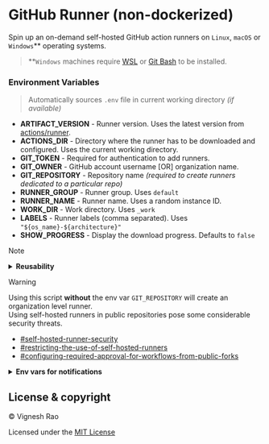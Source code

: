 # GitHub Runner (non-dockerized)
Spin up an on-demand self-hosted GitHub action runners on `Linux`, `macOS` or `Windows`** operating systems.

> **`Windows` machines require [WSL] or [Git Bash] to be installed.

### Environment Variables

> Automatically sources `.env` file in current working directory _(if available)_

- **ARTIFACT_VERSION** - Runner version. Uses the latest version from [actions/runner].
- **ACTIONS_DIR** - Directory where the runner has to be downloaded and configured. Uses the current working directory.
- **GIT_TOKEN** - Required for authentication to add runners.
- **GIT_OWNER** - GitHub account username [OR] organization name.
- **GIT_REPOSITORY** - Repository name _(required to create runners dedicated to a particular repo)_
- **RUNNER_GROUP** - Runner group. Uses `default`
- **RUNNER_NAME** - Runner name. Uses a random instance ID.
- **WORK_DIR** - Work directory. Uses `_work`
- **LABELS** - Runner labels (comma separated). Uses `"${os_name}-${architecture}"`
- **SHOW_PROGRESS** - Display the download progress. Defaults to `false`

> [!NOTE]
> 
> <details>
> <summary><strong>Reusability</strong></summary>
>
> Following files/directories are created (commonly across `macOS`, `Linux` and `Windows` runners)
> only when the runner has been configured 
> - `_work`
> - `_diag`
> - `.runner`
> - `.credentials`
> - `.credentials_rsaparams`
>
> So, a simple check on one or more of these files' presence should confirm if the runner has been configured already
>
> **Note:** Warnings like the ones below are common, and GitHub typically reconnects the runner automatically.
> ```text
> A session for this runner already exists.
> ```
> ```
> Runner connect error: The actions runner i-058175xh7908r2u46 already has an active session.. Retrying until reconnected.
> ```
> </details>

> [!WARNING]
> 
> Using this script **without** the env var `GIT_REPOSITORY` will create an organization level runner.<br>
> Using self-hosted runners in public repositories pose some considerable security threats.
> - [#self-hosted-runner-security]
> - [#restricting-the-use-of-self-hosted-runners]
> - [#configuring-required-approval-for-workflows-from-public-forks]

<details>
<summary><strong>Env vars for notifications</strong></summary>

> This project supports [ntfy] and [telegram bot] for startup/shutdown notifications.

**NTFY**

Choose ntfy setup instructions with [basic][ntfy-setup-basic] **OR** [authentication][ntfy-setup-auth] abilities

- **NTFY_URL** - Ntfy endpoint for notifications.
- **NTFY_TOPIC** - Topic to which the notifications have to be sent.
- **NTFY_USERNAME** - Ntfy username for authentication _(if topic is protected)_
- **NTFY_PASSWORD** - Ntfy password for authentication _(if topic is protected)_

**Telegram**

Steps for telegram bot configuration

1. Use [BotFather] to create a telegram bot token
2. Send a test message to the Telegram bot you created
3. Use the URL https://api.telegram.org/bot{token}/getUpdates to get the Chat ID
   - You can also use Thread ID to send notifications to a particular thread within a group

```shell
export TELEGRAM_BOT_TOKEN="your-bot-token"
export CHAT_ID=$(curl -s "https://api.telegram.org/bot${TELEGRAM_BOT_TOKEN}/getUpdates" | jq -r '.result[0].message.chat.id')
```

- **TELEGRAM_BOT_TOKEN** - Telegram Bot token
- **TELEGRAM_CHAT_ID** - Chat ID to which the notifications have to be sent.
- **THREAD_ID** - Optional thread ID to send notifications to a specific thread.

> **Note:** To send notifications to threads, the bot should be added to a group with [Topics][telegram-topics] enabled.<br>
> Send a message to the bot in a group thread
> ```shell
> export THREAD_ID=$(curl -s "https://api.telegram.org/bot${TELEGRAM_BOT_TOKEN}/getUpdates" | jq -r '.result[0]|.update_id')
> ```

</details>

## License & copyright

&copy; Vignesh Rao

Licensed under the [MIT License][license]

[actions/runner]: https://github.com/actions/runner/releases
[license]: https://github.com/thevickypedia/github-runners/blob/main/LICENSE
[ntfy]: https://ntfy.sh/
[telegram bot]: https://core.telegram.org/bots/api
[ntfy-setup-basic]: https://docs.ntfy.sh/install/
[ntfy-setup-auth]: https://community.home-assistant.io/t/setting-up-private-and-secure-ntfy-messaging-for-ha-notifications/632952
[BotFather]: https://t.me/botfather
[telegram-topics]: https://telegram.org/blog/topics-in-groups-collectible-usernames
[telegram-threads]: https://core.telegram.org/api/threads
[WSL]: https://learn.microsoft.com/en-us/windows/wsl/
[Git Bash]: https://gitforwindows.org/

[#restricting-the-use-of-self-hosted-runners]: https://docs.github.com/en/actions/hosting-your-own-runners/managing-self-hosted-runners/about-self-hosted-runners#restricting-the-use-of-self-hosted-runners
[#self-hosted-runner-security]: https://docs.github.com/en/actions/hosting-your-own-runners/managing-self-hosted-runners/about-self-hosted-runners#self-hosted-runner-security
[#configuring-required-approval-for-workflows-from-public-forks]: https://docs.github.com/en/organizations/managing-organization-settings/disabling-or-limiting-github-actions-for-your-organization#configuring-required-approval-for-workflows-from-public-forks
